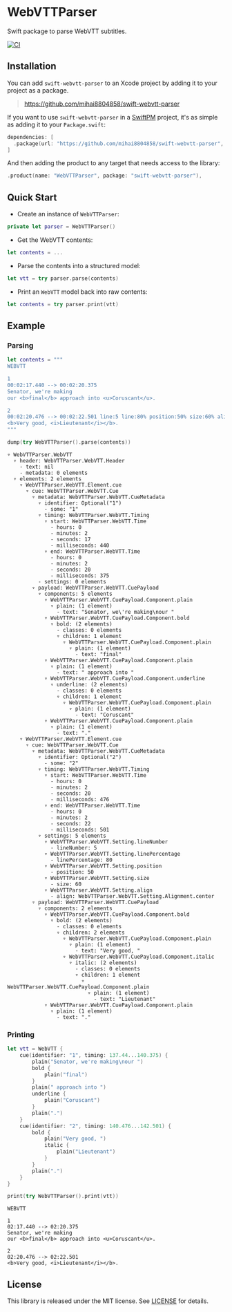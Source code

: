 
# WebVTTParser

Swift package to parse WebVTT subtitles.

[![CI](https://github.com/mihai8804858/swift-webvtt-parser/actions/workflows/ci.yml/badge.svg)](https://github.com/mihai8804858/swift-webvtt-parser/actions/workflows/ci.yml)


## Installation

You can add `swift-webvtt-parser` to an Xcode project by adding it to your project as a package.

> https://github.com/mihai8804858/swift-webvtt-parser

If you want to use `swift-webvtt-parser` in a [SwiftPM](https://swift.org/package-manager/) project, it's as
simple as adding it to your `Package.swift`:

``` swift
dependencies: [
  .package(url: "https://github.com/mihai8804858/swift-webvtt-parser", from: "1.0.0")
]
```

And then adding the product to any target that needs access to the library:

```swift
.product(name: "WebVTTParser", package: "swift-webvtt-parser"),
```

## Quick Start

* Create an instance of `WebVTTParser`:
```swift
private let parser = WebVTTParser()
```
* Get the WebVTT contents:
```swift
let contents = ...
```
* Parse the contents into a structured model:
```swift
let vtt = try parser.parse(contents)
```
* Print an `WebVTT` model back into raw contents:
```swift
let contents = try parser.print(vtt)
```

## Example

### Parsing

```swift
let contents = """
WEBVTT

1
00:02:17.440 --> 00:02:20.375
Senator, we're making
our <b>final</b> approach into <u>Coruscant</u>.

2
00:02:20.476 --> 00:02:22.501 line:5 line:80% position:50% size:60% align:center
<b>Very good, <i>Lieutenant</i></b>.
"""

dump(try WebVTTParser().parse(contents))
```

```
▿ WebVTTParser.WebVTT
  ▿ header: WebVTTParser.WebVTT.Header
    - text: nil
    - metadata: 0 elements
  ▿ elements: 2 elements
    ▿ WebVTTParser.WebVTT.Element.cue
      ▿ cue: WebVTTParser.WebVTT.Cue
        ▿ metadata: WebVTTParser.WebVTT.CueMetadata
          ▿ identifier: Optional("1")
            - some: "1"
          ▿ timing: WebVTTParser.WebVTT.Timing
            ▿ start: WebVTTParser.WebVTT.Time
              - hours: 0
              - minutes: 2
              - seconds: 17
              - milliseconds: 440
            ▿ end: WebVTTParser.WebVTT.Time
              - hours: 0
              - minutes: 2
              - seconds: 20
              - milliseconds: 375
          - settings: 0 elements
        ▿ payload: WebVTTParser.WebVTT.CuePayload
          ▿ components: 5 elements
            ▿ WebVTTParser.WebVTT.CuePayload.Component.plain
              ▿ plain: (1 element)
                - text: "Senator, we\'re making\nour "
            ▿ WebVTTParser.WebVTT.CuePayload.Component.bold
              ▿ bold: (2 elements)
                - classes: 0 elements
                ▿ children: 1 element
                  ▿ WebVTTParser.WebVTT.CuePayload.Component.plain
                    ▿ plain: (1 element)
                      - text: "final"
            ▿ WebVTTParser.WebVTT.CuePayload.Component.plain
              ▿ plain: (1 element)
                - text: " approach into "
            ▿ WebVTTParser.WebVTT.CuePayload.Component.underline
              ▿ underline: (2 elements)
                - classes: 0 elements
                ▿ children: 1 element
                  ▿ WebVTTParser.WebVTT.CuePayload.Component.plain
                    ▿ plain: (1 element)
                      - text: "Coruscant"
            ▿ WebVTTParser.WebVTT.CuePayload.Component.plain
              ▿ plain: (1 element)
                - text: "."
    ▿ WebVTTParser.WebVTT.Element.cue
      ▿ cue: WebVTTParser.WebVTT.Cue
        ▿ metadata: WebVTTParser.WebVTT.CueMetadata
          ▿ identifier: Optional("2")
            - some: "2"
          ▿ timing: WebVTTParser.WebVTT.Timing
            ▿ start: WebVTTParser.WebVTT.Time
              - hours: 0
              - minutes: 2
              - seconds: 20
              - milliseconds: 476
            ▿ end: WebVTTParser.WebVTT.Time
              - hours: 0
              - minutes: 2
              - seconds: 22
              - milliseconds: 501
          ▿ settings: 5 elements
            ▿ WebVTTParser.WebVTT.Setting.lineNumber
              - lineNumber: 5
            ▿ WebVTTParser.WebVTT.Setting.linePercentage
              - linePercentage: 80
            ▿ WebVTTParser.WebVTT.Setting.position
              - position: 50
            ▿ WebVTTParser.WebVTT.Setting.size
              - size: 60
            ▿ WebVTTParser.WebVTT.Setting.align
              - align: WebVTTParser.WebVTT.Setting.Alignment.center
        ▿ payload: WebVTTParser.WebVTT.CuePayload
          ▿ components: 2 elements
            ▿ WebVTTParser.WebVTT.CuePayload.Component.bold
              ▿ bold: (2 elements)
                - classes: 0 elements
                ▿ children: 2 elements
                  ▿ WebVTTParser.WebVTT.CuePayload.Component.plain
                    ▿ plain: (1 element)
                      - text: "Very good, "
                  ▿ WebVTTParser.WebVTT.CuePayload.Component.italic
                    ▿ italic: (2 elements)
                      - classes: 0 elements
                      ▿ children: 1 element
                        ▿ WebVTTParser.WebVTT.CuePayload.Component.plain
                          ▿ plain: (1 element)
                            - text: "Lieutenant"
            ▿ WebVTTParser.WebVTT.CuePayload.Component.plain
              ▿ plain: (1 element)
                - text: "."
```

### Printing

```swift
let vtt = WebVTT {
    cue(identifier: "1", timing: 137.44...140.375) {
        plain("Senator, we're making\nour ")
        bold {
            plain("final")
        }
        plain(" approach into ")
        underline {
            plain("Coruscant")
        }
        plain(".")
    }
    cue(identifier: "2", timing: 140.476...142.501) {
        bold {
            plain("Very good, ")
            italic {
                plain("Lieutenant")
            }
        }
        plain(".")
    }
}

print(try WebVTTParser().print(vtt))
```

```
WEBVTT

1
02:17.440 --> 02:20.375
Senator, we're making
our <b>final</b> approach into <u>Coruscant</u>.

2
02:20.476 --> 02:22.501
<b>Very good, <i>Lieutenant</i></b>.
```

## License

This library is released under the MIT license. See [LICENSE](LICENSE) for details.